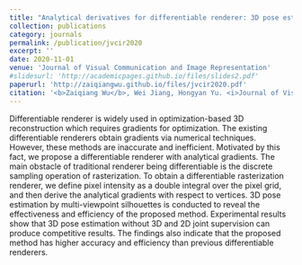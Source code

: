 ```yaml
---
title: "Analytical derivatives for differentiable renderer: 3D pose estimation by silhouette consistency"
collection: publications
category: journals
permalink: /publication/jvcir2020
excerpt: ''
date: 2020-11-01
venue: 'Journal of Visual Communication and Image Representation'
#slidesurl: 'http://academicpages.github.io/files/slides2.pdf'
paperurl: 'http://zaiqiangwu.github.io/files/jvcir2020.pdf'
citation: '<b>Zaiqiang Wu</b>, Wei Jiang, Hongyan Yu. <i>Journal of Visual Communication and Image Representation</i>. 2020.'
---
```


Differentiable renderer is widely used in optimization-based 3D reconstruction which requires gradients for optimization. The existing differentiable renderers obtain gradients via numerical techniques. However, these methods are inaccurate and inefficient. Motivated by this fact, we propose a differentiable renderer with analytical gradients. The main obstacle of traditional renderer being differentiable is the discrete sampling operation of rasterization. To obtain a differentiable rasterization renderer, we define pixel intensity as a double integral over the pixel grid, and then derive the analytical gradients with respect to vertices. 3D pose estimation by multi-viewpoint silhouettes is conducted to reveal the effectiveness and efficiency of the proposed method. Experimental results show that 3D pose estimation without 3D and 2D joint supervision can produce competitive results. The findings also indicate that the proposed method has higher accuracy and efficiency than previous differentiable renderers.